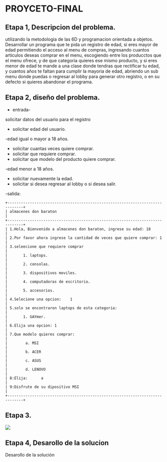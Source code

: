 # PROYCETO-FINAL

## Etapa 1, Descripcion del problema.
utilizando la metodologia de las 6D y programacion orientada a objetos.
Desarrollar un programa que te pida un registro de edad, si eres mayor de edad permitiendo el acceso al menu de compras, ingresando cuantos articulos deseas comprar en el menu, escogiendo entre los producctos que el menu ofrece, y de que categoria quieres ese mismo producto, y si eres menor de edad te mande a una clase donde tendras que rectificar tu edad, y cuantos años te faltan para cumplir la mayoria de edad, abriendo un sub menu donde puedas o regresar al lobby para generar otro registro, o en su defecto si quieres abandonar el programa.

## Etapa 2, diseño del problema.

* entrada-

solicitar datos del usuario para el registro
* solicitar edad del usuario.
 
-edad igual o mayor a 18 años.

* solicitar cuantas veces quiere comprar.
* solicitar que requiere comprar.
* solicitar que modelo del producto quiere comprar.

-edad menor a 18 años.

* solicitar nuevamente la edad.
* solicitar si desea regresar al lobby o si desea salir.


-salida:

~~~~~
+-----------------------------------------------------------------------------+
| almacenes don baraton                                                       |
+-----------------------------------------------------------------------------+
| 1.Hola, Bienvenido a almacenes don baraton, ingrese su edad: 18             |
| 2.Por favor ahora ingrese la cantidad de veces que quiere comprar: 1        |
| 3.seleecione que requiere comprar                                           |
|       1. laptops.                                                           |
|       2. consolas.                                                          |
|       3. dispositivos moviles.                                              |
|       4. computadoras de escritorio.                                        |                          
|       5. accesorios.                                                        |
| 4.Selecione una opcion:    1                                                |
| 5.solo se encontraron laptops de esta categoria:                            |
|       1. GAYmer.                                                            |
| 6.Elija una opcion: 1                                                       |
| 7.Que modelo quieres comprar:                                               |
|        a. MSI                                                               |
|        b. ACER                                                              |
|        c. ASUS                                                              |
|        d. LENOVO                                                            |
| 8:Elija:      a                                                             |
| 9:Disfrute de su dipositivo MSI                                             |
+-----------------------------------------------------------------------------+
~~~~~~~~

## Etapa 3.
  ![](https://github.com/Matshota16/PROYCETO-FINAL/blob/2df662f428a9fa24fc775e8bfc8d59aca39a93af/descarga.jfif)
  
 ## Etapa 4, Desarollo de la solucion
Desarollo de la solución 
![]()

